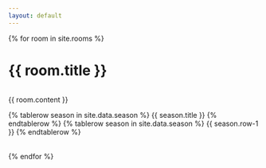 ```yaml
---
layout: default
---
```


{% for room in site.rooms %}

<div class="main">
        <div class="content">
          <h1 class="entry-title">{{ room.title }}   </h1> 
        <img src="{{ room.image | prepend: '/assets/'  | prepend: site.baseurl | prepend: site.url }} " alt="">          
        <p> {{ room.content }} </p>
        <table>
            {% tablerow season in site.data.season %}
              {{ season.title }}
            {% endtablerow %}
            {% tablerow season in site.data.season %}
              {{ season.row-1 }}
            {% endtablerow %}
        </table>
    </div>
</div>

{% endfor %}